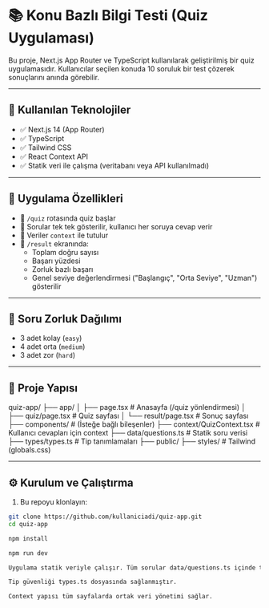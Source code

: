 # 📚 Konu Bazlı Bilgi Testi (Quiz Uygulaması)

Bu proje, Next.js App Router ve TypeScript kullanılarak geliştirilmiş bir quiz uygulamasıdır. Kullanıcılar seçilen konuda 10 soruluk bir test çözerek sonuçlarını anında görebilir.

---

## 🚀 Kullanılan Teknolojiler

- ✅ Next.js 14 (App Router)
- ✅ TypeScript
- ✅ Tailwind CSS
- ✅ React Context API
- ✅ Statik veri ile çalışma (veritabanı veya API kullanılmadı)

---

## 🎯 Uygulama Özellikleri

- 📍 `/quiz` rotasında quiz başlar
- 🔁 Sorular tek tek gösterilir, kullanıcı her soruya cevap verir
- 🧠 Veriler `context` ile tutulur
- 🧾 `/result` ekranında:
  - Toplam doğru sayısı
  - Başarı yüzdesi
  - Zorluk bazlı başarı
  - Genel seviye değerlendirmesi ("Başlangıç", "Orta Seviye", "Uzman") gösterilir

---

## 🧪 Soru Zorluk Dağılımı

- 3 adet kolay (`easy`)
- 4 adet orta (`medium`)
- 3 adet zor (`hard`)

---

## 📁 Proje Yapısı

quiz-app/
├── app/
│ ├── page.tsx # Anasayfa (/quiz yönlendirmesi)
│ ├── quiz/page.tsx # Quiz sayfası
│ └── result/page.tsx # Sonuç sayfası
├── components/ # (İsteğe bağlı bileşenler)
├── context/QuizContext.tsx # Kullanıcı cevapları için context
├── data/questions.ts # Statik soru verisi
├── types/types.ts # Tip tanımlamaları
├── public/
├── styles/ # Tailwind (globals.css)

---

## ⚙️ Kurulum ve Çalıştırma

1. Bu repoyu klonlayın:

```bash
git clone https://github.com/kullaniciadi/quiz-app.git
cd quiz-app

npm install

npm run dev

Uygulama statik veriyle çalışır. Tüm sorular data/questions.ts içinde tanımlıdır.

Tip güvenliği types.ts dosyasında sağlanmıştır.

Context yapısı tüm sayfalarda ortak veri yönetimi sağlar.

```
